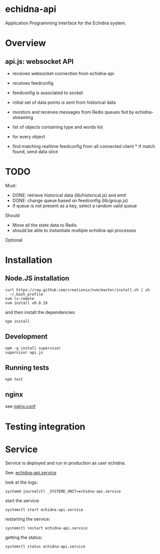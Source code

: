 # echidna-api

Application Programming Interface for the Echidna system.

# Overview

## api.js: websocket API

* receives websocket connection from echidna-api
 * receives feedconfig
  * feedconfig is associated to socket
   * initial set of data points is sent from historical data

* monitors and receives messages from Redis queues fed by echidna-streaming
 * list of objects containing type and words list
  * for every object
   * find matching realtime feedconfig from all connected client
    * if match found, send data slice

# TODO

Must:

* DONE: retrieve historical data (lib/historical.js) and emit
* DONE: change queue based on feedconfig (lib/group.js)
 * if queue is not present as a key, select a random valid queue

Should

* Move all the state data to Redis
 * should be able to instantiate multiple echidna-api processes

Optional

# Installation

## Node.JS installation

```
curl https://raw.github.com/creationix/nvm/master/install.sh | sh
. ~/.bash_profile
nvm ls-remote
nvm install v0.8.19
```

and then install the dependencies:

```
npm install
```

## Development

```
npm -g install supervisor
supervisor api.js
```

## Running tests

```
npm test
```

## nginx

see [nginx.conf](https://github.com/transist/echidna/blob/master/echidna1/conf/home/echidna/nginx/conf/nginx.conf)

# Testing integration



# Service

Service is deployed and run in production as user echidna.

See: [echidna-api.service](https://github.com/transist/echidna/blob/master/echidna1/conf/etc/systemd/system/echidna-api.service)

look at the logs:

    systemd-journalctl _SYSTEMD_UNIT=echidna-api.service

start the service:

    systemctl start echidna-api.service

restarting the service:

    systemctl restart echidna-api.service

getting the status:

    systemctl status echidna-api.service
